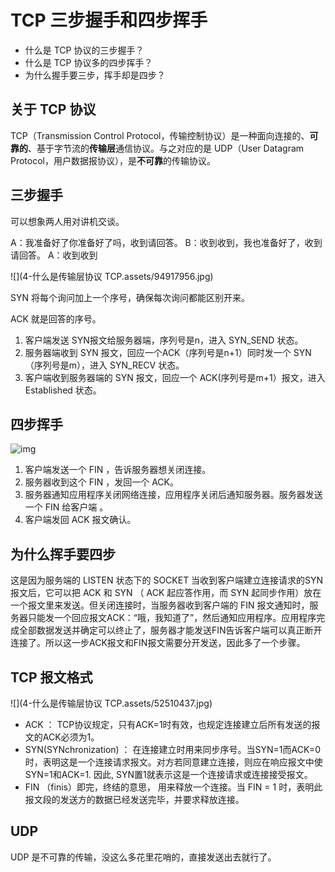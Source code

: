 # TCP 三步握手和四步挥手

- 什么是 TCP 协议的三步握手？
- 什么是 TCP 协议多的四步挥手？
- 为什么握手要三步，挥手却是四步？



## 关于 TCP 协议

TCP（Transmission Control Protocol，传输控制协议）是一种面向连接的、**可靠的**、基于字节流的**传输层**通信协议。与之对应的是 UDP（User Datagram Protocol，用户数据报协议），是**不可靠**的传输协议。



## 三步握手

可以想象两人用对讲机交谈。

A：我准备好了你准备好了吗，收到请回答。
B：收到收到，我也准备好了，收到请回答。
A：收到收到

![](4-什么是传输层协议 TCP.assets/94917956.jpg)

SYN 将每个询问加上一个序号，确保每次询问都能区别开来。

ACK 就是回答的序号。

1. 客户端发送 SYN报文给服务器端，序列号是n，进入 SYN_SEND 状态。
2. 服务器端收到 SYN 报文，回应一个ACK（序列号是n+1）同时发一个 SYN （序列号是m），进入 SYN_RECV 状态。
3. 客户端收到服务器端的 SYN 报文，回应一个 ACK(序列号是m+1）报文，进入 Established 状态。



## 四步挥手



![img](http://cloud.hunger-valley.com/18-12-26/653534.jpg)



1. 客户端发送一个 FIN ，告诉服务器想关闭连接。
2. 服务器收到这个 FIN ，发回一个 ACK。
3. 服务器通知应用程序关闭网络连接，应用程序关闭后通知服务器。服务器发送一个 FIN 给客户端 。
4. 客户端发回 ACK 报文确认。

## 为什么挥手要四步

这是因为服务端的 LISTEN 状态下的 SOCKET 当收到客户端建立连接请求的SYN 报文后，它可以把 ACK 和 SYN （ ACK 起应答作用，而 SYN 起同步作用）放在一个报文里来发送。但关闭连接时，当服务器收到客户端的 FIN 报文通知时，服务器只能发一个回应报文ACK：“哦，我知道了”，然后通知应用程序。应用程序完成全部数据发送并确定可以终止了，服务器才能发送FIN告诉客户端可以真正断开连接了。所以这一步ACK报文和FIN报文需要分开发送，因此多了一个步骤。



## TCP 报文格式

![](4-什么是传输层协议 TCP.assets/52510437.jpg)

- ACK ： TCP协议规定，只有ACK=1时有效，也规定连接建立后所有发送的报文的ACK必须为1。
- SYN(SYNchronization) ： 在连接建立时用来同步序号。当SYN=1而ACK=0时，表明这是一个连接请求报文。对方若同意建立连接，则应在响应报文中使SYN=1和ACK=1. 因此, SYN置1就表示这是一个连接请求或连接接受报文。
- FIN （finis）即完，终结的意思， 用来释放一个连接。当 FIN = 1 时，表明此报文段的发送方的数据已经发送完毕，并要求释放连接。



## UDP

UDP 是不可靠的传输，没这么多花里花哨的，直接发送出去就行了。

